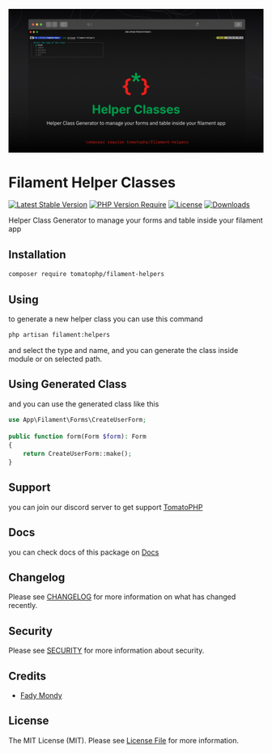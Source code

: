 ![Screenshot](https://github.com/tomatophp/filament-helpers/blob/master/arts/3x1io-tomato-helpers.jpg)

# Filament Helper Classes

[![Latest Stable Version](https://poser.pugx.org/tomatophp/filament-helpers/version.svg)](https://packagist.org/packages/tomatophp/filament-helpers)
[![PHP Version Require](http://poser.pugx.org/tomatophp/filament-helpers/require/php)](https://packagist.org/packages/tomatophp/filament-helpers)
[![License](https://poser.pugx.org/tomatophp/filament-helpers/license.svg)](https://packagist.org/packages/tomatophp/filament-helpers)
[![Downloads](https://poser.pugx.org/tomatophp/filament-helpers/d/total.svg)](https://packagist.org/packages/tomatophp/filament-helpers)

Helper Class Generator to manage your forms and table inside your filament app

## Installation

```bash
composer require tomatophp/filament-helpers
```

## Using

to generate a new helper class you can use this command

```bash
php artisan filament:helpers
```

and select the type and name, and you can generate the class inside module or on selected path.

## Using Generated Class

and you can use the generated class like this

```php
use App\Filament\Forms\CreateUserForm;

public function form(Form $form): Form
{
    return CreateUserForm::make();
}
```

## Support

you can join our discord server to get support [TomatoPHP](https://discord.gg/Xqmt35Uh)

## Docs

you can check docs of this package on [Docs](https://docs.tomatophp.com/plugins/laravel-package-generator)

## Changelog

Please see [CHANGELOG](CHANGELOG.md) for more information on what has changed recently.

## Security

Please see [SECURITY](SECURITY.md) for more information about security.

## Credits

- [Fady Mondy](mailto:info@3x1.io)

## License

The MIT License (MIT). Please see [License File](LICENSE.md) for more information.
